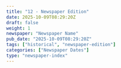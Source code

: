 ```yaml
---
title: "12 - Newspaper Edition"
date: 2025-10-09T08:29:20Z
draft: false
weight: 1
newspaper: "Newspaper Name"
pub_date: "2025-10-09T08:29:20Z"
tags: ["historical", "newspaper-edition"]
categories: ["Newspaper Dates"]
type: "newspaper-index"
---
```


